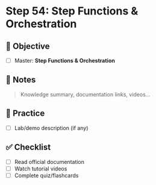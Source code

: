 # Step 54: Step Functions & Orchestration

## 🎯 Objective
- [ ] Master: **Step Functions & Orchestration**

## 📘 Notes
> Knowledge summary, documentation links, videos...

## 🧪 Practice
- [ ] Lab/demo description (if any)

## ✅ Checklist
- [ ] Read official documentation
- [ ] Watch tutorial videos
- [ ] Complete quiz/flashcards
